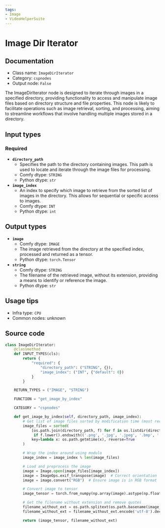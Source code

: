 ```yaml
---
tags:
- Image
- VideoHelperSuite
---
```


# Image Dir Iterator
## Documentation
- Class name: `ImageDirIterator`
- Category: `cspnodes`
- Output node: `False`

The ImageDirIterator node is designed to iterate through images in a specified directory, providing functionality to access and manipulate image files based on directory structure and file properties. This node is likely to facilitate operations such as image retrieval, sorting, and processing, aiming to streamline workflows that involve handling multiple images stored in a directory.
## Input types
### Required
- **`directory_path`**
    - Specifies the path to the directory containing images. This path is used to locate and iterate through the image files for processing.
    - Comfy dtype: `STRING`
    - Python dtype: `str`
- **`image_index`**
    - An index to specify which image to retrieve from the sorted list of images in the directory. This allows for sequential or specific access to images.
    - Comfy dtype: `INT`
    - Python dtype: `int`
## Output types
- **`image`**
    - Comfy dtype: `IMAGE`
    - The image retrieved from the directory at the specified index, processed and returned as a tensor.
    - Python dtype: `torch.Tensor`
- **`string`**
    - Comfy dtype: `STRING`
    - The filename of the retrieved image, without its extension, providing a means to identify or reference the image.
    - Python dtype: `str`
## Usage tips
- Infra type: `CPU`
- Common nodes: unknown


## Source code
```python
class ImageDirIterator:
    @classmethod
    def INPUT_TYPES(cls):
        return {
            "required": {
                "directory_path": ("STRING", {}),
                "image_index": ("INT", {"default": 0})
            }
        }

    RETURN_TYPES = ("IMAGE", "STRING")

    FUNCTION = "get_image_by_index"

    CATEGORY = "cspnodes"

    def get_image_by_index(self, directory_path, image_index):
        # Get list of image files sorted by modification time (most recent first)
        image_files = sorted(
            [os.path.join(directory_path, f) for f in os.listdir(directory_path)
             if f.lower().endswith(('.png', '.jpg', '.jpeg', '.bmp', '.gif'))],
            key=lambda x: os.path.getmtime(x), reverse=True
        )

        # Wrap the index around using modulo
        image_index = image_index % len(image_files)

        # Load and preprocess the image
        image = Image.open(image_files[image_index])
        image = ImageOps.exif_transpose(image)  # Correct orientation
        image = image.convert("RGB")  # Ensure image is in RGB format

        # Convert image to tensor
        image_tensor = torch.from_numpy(np.array(image).astype(np.float32) / 255.0)[None,]

        # Get the filename without extension and remove quotes
        filename_without_ext = os.path.splitext(os.path.basename(image_files[image_index]))[0]
        filename_without_ext = filename_without_ext.encode('utf-8').decode('unicode_escape')

        return (image_tensor, filename_without_ext)

```
